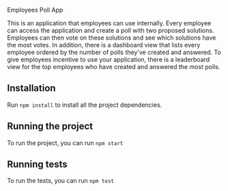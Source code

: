 Employees Poll App

This is an application that employees can use internally. Every employee can access the application and create a poll with two proposed solutions. Employees can then vote on these solutions and see which solutions have the most votes. In addition, there is a dashboard view that lists every employee ordered by the number of polls they've created and answered. To give employees incentive to use your application, there is a leaderboard view for the top employees who have created and answered the most polls.

## Installation

Run `npm install` to install all the project dependencies.

## Running the project

To run the project, you can run `npm start`

## Running tests

To run the tests, you can run `npm test`

